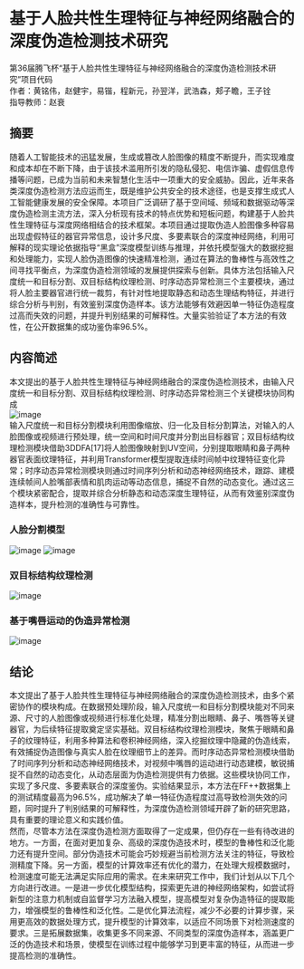# 基于人脸共性生理特征与神经网络融合的深度伪造检测技术研究
第36届腾飞杯“基于人脸共性生理特征与神经网络融合的深度伪造检测技术研究”项目代码  
作者：黄铭伟，赵健宇，易锴，程新元，孙翌洋，武浩森，郏子瞻，王子铨  
指导教师：赵衰  
## 摘要
随着人工智能技术的迅猛发展，生成或篡改人脸图像的精度不断提升，而实现难度和成本却在不断下降，由于该技术滥用所引发的隐私侵犯、电信诈骗、虚假信息传播等问题，已成为当前和未来智慧化生活中一项重大的安全威胁。因此，近年来各类深度伪造检测方法应运而生，既是维护公共安全的技术途径，也是支撑生成式人工智能健康发展的安全保障。本项目广泛调研了基于空间域、频域和数据驱动等深度伪造检测主流方法，深入分析现有技术的特点优势和短板问题，构建基于人脸共性生理特征与深度网络相结合的技术框架。本项目通过提取伪造人脸图像多种容易出现虚假特征的器官异常信息，设计多尺度、多要素联合的深度神经网络，利用可解释的现实理论依据指导“黑盒”深度模型训练与推理，并依托模型强大的数据挖掘和处理能力，实现人脸伪造图像的快速精准检测，通过在算法的鲁棒性与高效性之间寻找平衡点，为深度伪造检测领域的发展提供探索与创新。具体方法包括输入尺度统一和目标分割、双目标结构纹理检测、时序动态异常检测三个主要模块，通过将人脸主要器官进行统一裁剪，有针对性地提取静态和动态生理结构特征，并进行综合分析与判别，有效鉴别深度伪造样本。该方法能够有效避因单一特征伪造程度过高而失效的问题，并提升判别结果的可解释性。大量实验验证了本方法的有效性，在公开数据集的成功鉴伪率96.5%。
## 内容简述
本文提出的基于人脸共性生理特征与神经网络融合的深度伪造检测技术，由输入尺度统一和目标分割、双目标结构纹理检测、时序动态异常检测三个关键模块协同构成  
![image](https://github.com/user-attachments/assets/b77c1e7c-96a9-46e2-8b64-98c9c96610dd)  
输入尺度统一和目标分割模块利用图像缩放、归一化及目标分割算法，对输入的人脸图像或视频进行预处理，统一空间和时间尺度并分割出目标器官；双目标结构纹理检测模块借助3DDFA[17]将人脸图像映射到UV空间，分别提取眼睛和鼻子两种器官表面纹理特征，并利用Transformer模型提取连续时间帧中纹理特征变化异常；时序动态异常检测模块则通过时间序列分析和动态神经网络技术，跟踪、建模连续帧间人脸嘴部表情和肌肉运动等动态信息，捕捉不自然的动态变化。通过这三个模块紧密配合，提取并综合分析静态和动态深度生理特征，从而有效鉴别深度伪造样本，提升检测的准确性与可靠性。
### 人脸分割模型
![image](https://github.com/user-attachments/assets/34f330cf-df15-44ec-b3a9-32c79a090a7a)
![image](https://github.com/user-attachments/assets/edc2fddf-8636-4fd1-bbc4-84398bbc6115)
### 双目标结构纹理检测
![image](https://github.com/user-attachments/assets/6631174f-9d35-486d-9e19-3b3f4fac2cef)
### 基于嘴唇运动的伪造异常检测
![image](https://github.com/user-attachments/assets/bba39028-7491-437e-b86a-4a2dde51650d)
## 结论
本文提出了基于人脸共性生理特征与神经网络融合的深度伪造检测技术，由多个紧密协作的模块构成。在数据预处理阶段，输入尺度统一和目标分割模块能对不同来源、尺寸的人脸图像或视频进行标准化处理，精准分割出眼睛、鼻子、嘴唇等关键器官，为后续特征提取奠定坚实基础。双目标结构纹理检测模块，聚焦于眼睛和鼻子的纹理特征，利用多种算法和卷积神经网络，深入挖掘纹理中隐藏的伪造线索，有效捕捉伪造图像与真实人脸在纹理细节上的差异。而时序动态异常检测模块借助了时间序列分析和动态神经网络技术，对视频中嘴唇的运动进行动态建模，敏锐捕捉不自然的动态变化，从动态层面为伪造检测提供有力依据。这些模块协同工作，实现了多尺度、多要素联合的深度鉴伪。实验结果显示，本方法在FF++数据集上的测试精度最高为96.5%，成功解决了单一特征伪造程度过高导致检测失效的问题，同时提升了判别结果的可解释性，为深度伪造检测领域开辟了新的研究思路，具有重要的理论意义和实践价值。  
然而，尽管本方法在深度伪造检测方面取得了一定成果，但仍存在一些有待改进的地方。一方面，在面对更加复杂、高级的深度伪造技术时，模型的鲁棒性和泛化能力还有提升空间。部分伪造技术可能会巧妙规避当前检测方法关注的特征，导致检测精度下降。另一方面，模型的计算效率还有优化的潜力，在处理大规模数据时，检测速度可能无法满足实际应用的需求。在未来研究工作中，我们计划从以下几个方向进行改进。一是进一步优化模型结构，探索更先进的神经网络架构，如尝试将新型的注意力机制或自监督学习方法融入模型，提高模型对复杂伪造特征的提取能力，增强模型的鲁棒性和泛化性。二是优化算法流程，减少不必要的计算步骤，采用更高效的数据处理方式，提升模型的计算效率，以适应不同场景下对检测速度的要求。三是拓展数据集，收集更多不同来源、不同类型的深度伪造样本，涵盖更广泛的伪造技术和场景，使模型在训练过程中能够学习到更丰富的特征，从而进一步提高检测的准确性。 





